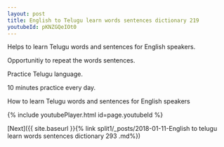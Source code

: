 ```yaml
---
layout: post
title: English to Telugu learn words sentences dictionary 219 
youtubeId: pKNZGQeIOt0
---
```

 
 
Helps to learn Telugu words and sentences for English speakers.

Opportunitiy to repeat the words sentences. 

Practice Telugu language. 
 
10 minutes practice every day. 
 
How to learn Telugu words and sentences for English speakers 
 
{% include youtubePlayer.html id=page.youtubeId %}
 
 
[Next]({{ site.baseurl }}{% link  split1/_posts/2018-01-11-English to telugu learn words sentences dictionary 293 .md%})
 
